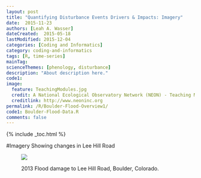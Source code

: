 ```yaml
---
layout: post
title: "Quantifying Disturbance Events Drivers & Impacts: Imagery"
date:  2015-11-23
authors: [Leah A. Wasser]
dateCreated:  2015-05-18
lastModified: 2015-12-04
categories: [Coding and Informatics]
category: coding-and-informatics
tags: [R, time-series]
mainTag:
scienceThemes: [phenology, disturbance]
description: "About description here."
code1:
image:
  feature: TeachingModules.jpg
  credit: A National Ecological Observatory Network (NEON) - Teaching Module
  creditlink: http://www.neoninc.org
permalink: /R/Boulder-Flood-Overview1/
code1: Boulder-Flood-Data.R
comments: false
---
```


{% include _toc.html %}


#Imagery Showing changes in Lee Hill Road

<figure>

<img src="http://neonhighered.org/websiteGraphics/2013-Boulder-flood-data.gif
">
<figcaption>2013 Flood damage to Lee Hill Road, Boulder, Colorado.
</figcaption>
</figure>

